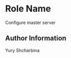 Role Name
=========

Configure master server


Author Information
------------------

Yury Shcharbina
